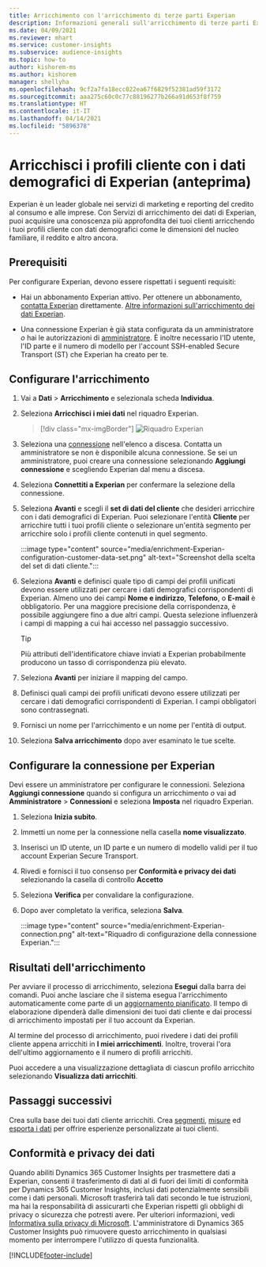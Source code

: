 ```yaml
---
title: Arricchimento con l'arricchimento di terze parti Experian
description: Informazioni generali sull'arricchimento di terze parti Experian.
ms.date: 04/09/2021
ms.reviewer: mhart
ms.service: customer-insights
ms.subservice: audience-insights
ms.topic: how-to
author: kishorem-ms
ms.author: kishorem
manager: shellyha
ms.openlocfilehash: 9cf2a7fa18ecc022ea67f6829f52381ad59f3172
ms.sourcegitcommit: aaa275c60c0c77c88196277b266a91d653f8f759
ms.translationtype: HT
ms.contentlocale: it-IT
ms.lasthandoff: 04/14/2021
ms.locfileid: "5896378"
---
```

# <a name="enrich-customer-profiles-with-demographics-from-experian-preview"></a>Arricchisci i profili cliente con i dati demografici di Experian (anteprima)

Experian è un leader globale nei servizi di marketing e reporting del credito al consumo e alle imprese. Con Servizi di arricchimento dei dati di Experian, puoi acquisire una conoscenza più approfondita dei tuoi clienti arricchendo i tuoi profili cliente con dati demografici come le dimensioni del nucleo familiare, il reddito e altro ancora.

## <a name="prerequisites"></a>Prerequisiti

Per configurare Experian, devono essere rispettati i seguenti requisiti:

- Hai un abbonamento Experian attivo. Per ottenere un abbonamento, [contatta Experian](https://www.experian.com/marketing-services/contact) direttamente. [Altre informazioni sull'arricchimento dei dati Experian](https://www.experian.com/marketing-services/microsoft?cmpid=ems_web_mci_cdppage).

- Una connessione Experian è già stata configurata da un amministratore *o* hai le autorizzazioni di [amministratore](permissions.md#administrator). È inoltre necessario l'ID utente, l'ID parte e il numero di modello per l'account SSH-enabled Secure Transport (ST) che Experian ha creato per te.

## <a name="configure-the-enrichment"></a>Configurare l'arricchimento

1. Vai a **Dati** > **Arricchimento** e selezionala scheda **Individua**.

1. Seleziona **Arricchisci i miei dati** nel riquadro Experian.

   > [!div class="mx-imgBorder"]
   > ![Riquadro Experian](media/experian-tile.png "Riquadro Experian")
   > 

1. Seleziona una [connessione](connections.md) nell'elenco a discesa. Contatta un amministratore se non è disponibile alcuna connessione. Se sei un amministratore, puoi creare una connessione selezionando **Aggiungi connessione** e scegliendo Experian dal menu a discesa. 

1. Seleziona **Connettiti a Experian** per confermare la selezione della connessione.

1.  Seleziona **Avanti** e scegli il **set di dati del cliente** che desideri arricchire con i dati demografici di Experian. Puoi selezionare l'entità **Cliente** per arricchire tutti i tuoi profili cliente o selezionare un'entità segmento per arricchire solo i profili cliente contenuti in quel segmento.

    :::image type="content" source="media/enrichment-Experian-configuration-customer-data-set.png" alt-text="Screenshot della scelta del set di dati cliente.":::

1. Seleziona **Avanti** e definisci quale tipo di campi dei profili unificati devono essere utilizzati per cercare i dati demografici corrispondenti di Experian. Almeno uno dei campi **Nome e indirizzo**, **Telefono**, o **E-mail** è obbligatorio. Per una maggiore precisione della corrispondenza, è possibile aggiungere fino a due altri campi. Questa selezione influenzerà i campi di mapping a cui hai accesso nel passaggio successivo.

    > [!TIP]
    > Più attributi dell'identificatore chiave inviati a Experian probabilmente producono un tasso di corrispondenza più elevato.

1. Seleziona **Avanti** per iniziare il mapping del campo.

1. Definisci quali campi dei profili unificati devono essere utilizzati per cercare i dati demografici corrispondenti di Experian. I campi obbligatori sono contrassegnati.

1. Fornisci un nome per l'arricchimento e un nome per l'entità di output.

1. Seleziona **Salva arricchimento** dopo aver esaminato le tue scelte.

## <a name="configure-the-connection-for-experian"></a>Configurare la connessione per Experian 

Devi essere un amministratore per configurare le connessioni. Seleziona **Aggiungi connessione** quando si configura un arricchimento *o* vai ad **Amministratore** > **Connessioni** e seleziona **Imposta** nel riquadro Experian.

1. Seleziona **Inizia subito**.

1. Immetti un nome per la connessione nella casella **nome visualizzato**.

1. Inserisci un ID utente, un ID parte e un numero di modello validi per il tuo account Experian Secure Transport.

1. Rivedi e fornisci il tuo consenso per **Conformità e privacy dei dati** selezionando la casella di controllo **Accetto**

1. Seleziona **Verifica** per convalidare la configurazione.

1. Dopo aver completato la verifica, seleziona **Salva**.
   
   :::image type="content" source="media/enrichment-Experian-connection.png" alt-text="Riquadro di configurazione della connessione Experian.":::

## <a name="enrichment-results"></a>Risultati dell'arricchimento

Per avviare il processo di arricchimento, seleziona **Esegui** dalla barra dei comandi. Puoi anche lasciare che il sistema esegua l'arricchimento automaticamente come parte di un [aggiornamento pianificato](system.md#schedule-tab). Il tempo di elaborazione dipenderà dalle dimensioni dei tuoi dati cliente e dai processi di arricchimento impostati per il tuo account da Experian.

Al termine del processo di arricchimento, puoi rivedere i dati dei profili cliente appena arricchiti in **I miei arricchimenti**. Inoltre, troverai l'ora dell'ultimo aggiornamento e il numero di profili arricchiti.

Puoi accedere a una visualizzazione dettagliata di ciascun profilo arricchito selezionando **Visualizza dati arricchiti**.

## <a name="next-steps"></a>Passaggi successivi

Crea sulla base dei tuoi dati cliente arricchiti. Crea [segmenti](segments.md), [misure](measures.md) ed [esporta i dati](export-destinations.md) per offrire esperienze personalizzate ai tuoi clienti.

## <a name="data-privacy-and-compliance"></a>Conformità e privacy dei dati

Quando abiliti Dynamics 365 Customer Insights per trasmettere dati a Experian, consenti il trasferimento di dati al di fuori dei limiti di conformità per Dynamics 365 Customer Insights, inclusi dati potenzialmente sensibili come i dati personali. Microsoft trasferirà tali dati secondo le tue istruzioni, ma hai la responsabilità di assicurarti che Experian rispetti gli obblighi di privacy o sicurezza che potresti avere. Per ulteriori informazioni, vedi [Informativa sulla privacy di Microsoft](https://go.microsoft.com/fwlink/?linkid=396732).
L'amministratore di Dynamics 365 Customer Insights può rimuovere questo arricchimento in qualsiasi momento per interrompere l'utilizzo di questa funzionalità.


[!INCLUDE[footer-include](../includes/footer-banner.md)]
